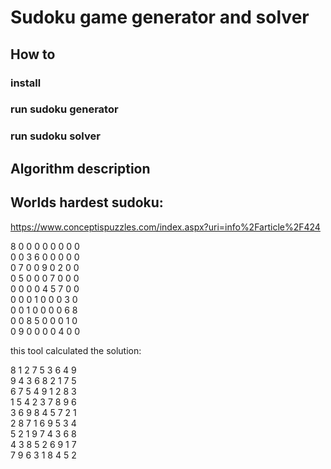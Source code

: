 # Sudoku game generator and solver
## How to 
### install

### run sudoku generator

### run sudoku solver

## Algorithm description

## Worlds hardest sudoku:
https://www.conceptispuzzles.com/index.aspx?uri=info%2Farticle%2F424

8 0 0 0 0 0 0 0 0<br>
0 0 3 6 0 0 0 0 0<br>
0 7 0 0 9 0 2 0 0<br>
0 5 0 0 0 7 0 0 0<br>
0 0 0 0 4 5 7 0 0<br>
0 0 0 1 0 0 0 3 0<br>
0 0 1 0 0 0 0 6 8<br>
0 0 8 5 0 0 0 1 0<br>
0 9 0 0 0 0 4 0 0<br>

this tool calculated the solution:

8 1 2 7 5 3 6 4 9<br>
9 4 3 6 8 2 1 7 5<br>
6 7 5 4 9 1 2 8 3<br>
1 5 4 2 3 7 8 9 6<br>
3 6 9 8 4 5 7 2 1<br>
2 8 7 1 6 9 5 3 4<br>
5 2 1 9 7 4 3 6 8<br>
4 3 8 5 2 6 9 1 7<br>
7 9 6 3 1 8 4 5 2<br>